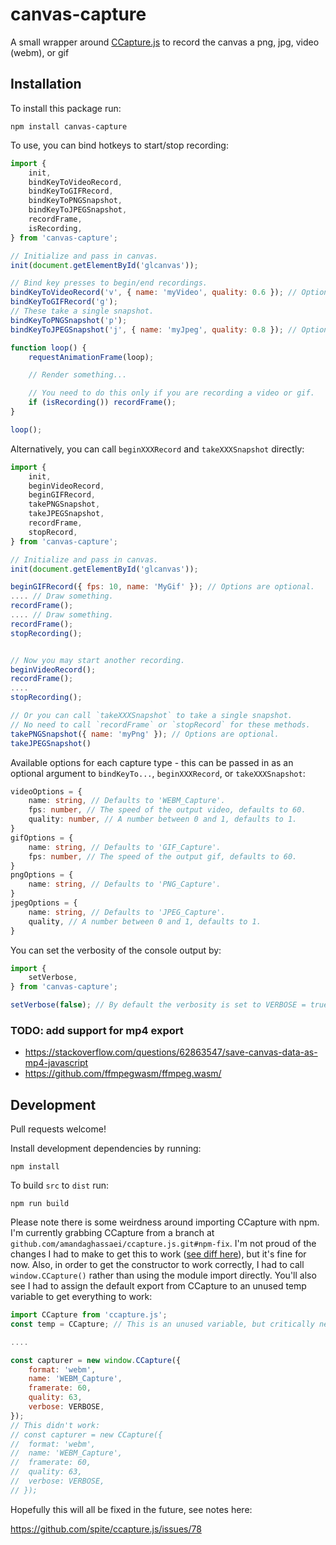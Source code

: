 # canvas-capture
A small wrapper around [CCapture.js](https://github.com/spite/ccapture.js) to record the canvas a png, jpg, video (webm), or gif

## Installation

To install this package run:

```npm install canvas-capture```

To use, you can bind hotkeys to start/stop recording:

```js
import {
	init,
	bindKeyToVideoRecord,
	bindKeyToGIFRecord,
	bindKeyToPNGSnapshot,
	bindKeyToJPEGSnapshot,
	recordFrame,
	isRecording,
} from 'canvas-capture';

// Initialize and pass in canvas.
init(document.getElementById('glcanvas'));

// Bind key presses to begin/end recordings.
bindKeyToVideoRecord('v', { name: 'myVideo', quality: 0.6 }); // Options are optional.
bindKeyToGIFRecord('g');
// These take a single snapshot.
bindKeyToPNGSnapshot('p'); 
bindKeyToJPEGSnapshot('j', { name: 'myJpeg', quality: 0.8 }); // Options are optional.

function loop() {
	requestAnimationFrame(loop);

	// Render something...

	// You need to do this only if you are recording a video or gif.
	if (isRecording()) recordFrame();
}

loop();
```

Alternatively, you can call `beginXXXRecord` and `takeXXXSnapshot` directly:

```js
import {
	init,
	beginVideoRecord,
	beginGIFRecord,
	takePNGSnapshot,
	takeJPEGSnapshot,
	recordFrame,
	stopRecord,
} from 'canvas-capture';

// Initialize and pass in canvas.
init(document.getElementById('glcanvas'));

beginGIFRecord({ fps: 10, name: 'MyGif' }); // Options are optional.
.... // Draw something.
recordFrame();
.... // Draw something.
recordFrame();
stopRecording();


// Now you may start another recording.
beginVideoRecord();
recordFrame();
....
stopRecording();

// Or you can call `takeXXXSnapshot` to take a single snapshot.
// No need to call `recordFrame` or `stopRecord` for these methods.
takePNGSnapshot({ name: 'myPng' }); // Options are optional.
takeJPEGSnapshot()

```

Available options for each capture type - this can be passed in as an optional argument to `bindKeyTo...`, `beginXXXRecord`, or `takeXXXSnapshot`:

```ts
videoOptions = {
	name: string, // Defaults to 'WEBM_Capture'.
	fps: number, // The speed of the output video, defaults to 60.
	quality: number, // A number between 0 and 1, defaults to 1.
}
gifOptions = {
	name: string, // Defaults to 'GIF_Capture'.
	fps: number, // The speed of the output gif, defaults to 60.
}
pngOptions = {
	name: string, // Defaults to 'PNG_Capture'.
}
jpegOptions = {
	name: string, // Defaults to 'JPEG_Capture'.
	quality, // A number between 0 and 1, defaults to 1.
}
```

You can set the verbosity of the console output by:

```js
import {
	setVerbose,
} from 'canvas-capture';

setVerbose(false); // By default the verbosity is set to VERBOSE = true.
```

### TODO: add support for mp4 export

- https://stackoverflow.com/questions/62863547/save-canvas-data-as-mp4-javascript
- https://github.com/ffmpegwasm/ffmpeg.wasm/  

## Development

Pull requests welcome!

Install development dependencies by running:

```npm install```

To build `src` to `dist` run:

```npm run build```

Please note there is some weirdness around importing CCapture with npm.  I'm currently grabbing CCapture from a branch at `github.com/amandaghassaei/ccapture.js.git#npm-fix`.  I'm not proud of the changes I had to make to get this to work ([see diff here](https://github.com/amandaghassaei/ccapture.js/commit/7ada41933411c4b1bcde4cdb09eef03758838bc7)), but it's fine for now.  Also, in order to get the constructor to work correctly, I had to call `window.CCapture()` rather than using the module import directly.  You'll also see I had to assign the default export from CCapture to an unused temp variable to get everything to work:

```js
import CCapture from 'ccapture.js';
const temp = CCapture; // This is an unused variable, but critically necessary.

....

const capturer = new window.CCapture({
	format: 'webm',
	name: 'WEBM_Capture',
	framerate: 60,
	quality: 63,
	verbose: VERBOSE,
});
// This didn't work:
// const capturer = new CCapture({
// 	format: 'webm',
// 	name: 'WEBM_Capture',
// 	framerate: 60,
// 	quality: 63,
// 	verbose: VERBOSE,
// });
```

Hopefully this will all be fixed in the future, see notes here:

https://github.com/spite/ccapture.js/issues/78
